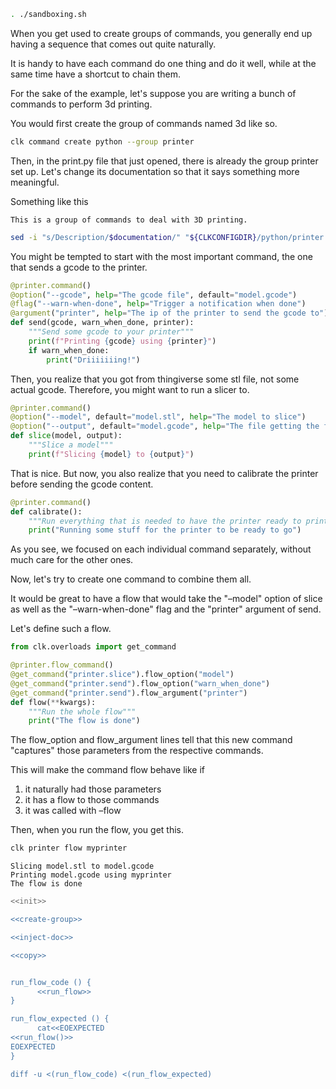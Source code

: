 ```bash
. ./sandboxing.sh
```

When you get used to create groups of commands, you generally end up having a sequence that comes out quite naturally.

It is handy to have each command do one thing and do it well, while at the same time have a shortcut to chain them.

For the sake of the example, let's suppose you are writing a bunch of commands to perform 3d printing.

You would first create the group of commands named 3d like so.

```bash
clk command create python --group printer
```

Then, in the print.py file that just opened, there is already the group printer set up. Let's change its documentation so that it says something more meaningful.

Something like this

    This is a group of commands to deal with 3D printing.

```bash
sed -i "s/Description/$documentation/" "${CLKCONFIGDIR}/python/printer.py"
```

You might be tempted to start with the most important command, the one that sends a gcode to the printer.

```python
@printer.command()
@option("--gcode", help="The gcode file", default="model.gcode")
@flag("--warn-when-done", help="Trigger a notification when done")
@argument("printer", help="The ip of the printer to send the gcode to")
def send(gcode, warn_when_done, printer):
    """Send some gcode to your printer"""
    print(f"Printing {gcode} using {printer}")
    if warn_when_done:
        print("Driiiiiiing!")
```

Then, you realize that you got from thingiverse some stl file, not some actual gcode. Therefore, you might want to run a slicer to.

```python
@printer.command()
@option("--model", default="model.stl", help="The model to slice")
@option("--output", default="model.gcode", help="The file getting the final gcode")
def slice(model, output):
    """Slice a model"""
    print(f"Slicing {model} to {output}")
```

That is nice. But now, you also realize that you need to calibrate the printer before sending the gcode content.

```python
@printer.command()
def calibrate():
    """Run everything that is needed to have the printer ready to print"""
    print("Running some stuff for the printer to be ready to go")
```

As you see, we focused on each individual command separately, without much care for the other ones.

Now, let's try to create one command to combine them all.

It would be great to have a flow that would take the "&#x2013;model" option of slice as well as the "&#x2013;warn-when-done" flag and the "printer" argument of send.

Let's define such a flow.

```python
from clk.overloads import get_command

@printer.flow_command()
@get_command("printer.slice").flow_option("model")
@get_command("printer.send").flow_option("warn_when_done")
@get_command("printer.send").flow_argument("printer")
def flow(**kwargs):
    """Run the whole flow"""
    print("The flow is done")
```

The flow\_option and flow\_argument lines tell that this new command "captures" those parameters from the respective commands.

This will make the command flow behave like if

1.  it naturally had those parameters
2.  it has a flow to those commands
3.  it was called with &#x2013;flow

Then, when you run the flow, you get this.

```bash
clk printer flow myprinter
```

    Slicing model.stl to model.gcode
    Printing model.gcode using myprinter
    The flow is done

```bash
<<init>>

<<create-group>>

<<inject-doc>>

<<copy>> 


run_flow_code () {
      <<run_flow>>
}

run_flow_expected () {
      cat<<EOEXPECTED
<<run_flow()>>
EOEXPECTED
}

diff -u <(run_flow_code) <(run_flow_expected)

```